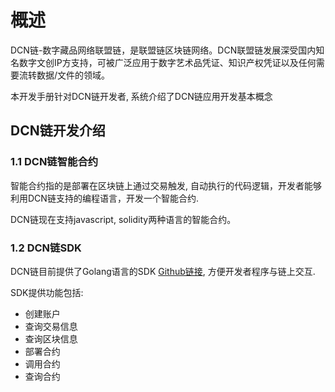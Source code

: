 # 概述

DCN链-数字藏品网络联盟链，是联盟链区块链网络。DCN联盟链发展深受国内知名数字文创IP方支持，可被广泛应用于数字艺术品凭证、知识产权凭证以及任何需要流转数据/文件的领域。

本开发手册针对DCN链开发者, 系统介绍了DCN链应用开发基本概念

## DCN链开发介绍

### 1.1 DCN链智能合约

智能合约指的是部署在区块链上通过交易触发, 自动执行的代码逻辑，开发者能够利用DCN链支持的编程语言，开发一个智能合约.

DCN链现在支持javascript, solidity两种语言的智能合约。

### 1.2 DCN链SDK

DCN链目前提供了Golang语言的SDK [Github链接](https://github.com/huarong8/dcn_sdk), 方便开发者程序与链上交互.

SDK提供功能包括:

* 创建账户
* 查询交易信息
* 查询区块信息
* 部署合约
* 调用合约
* 查询合约
